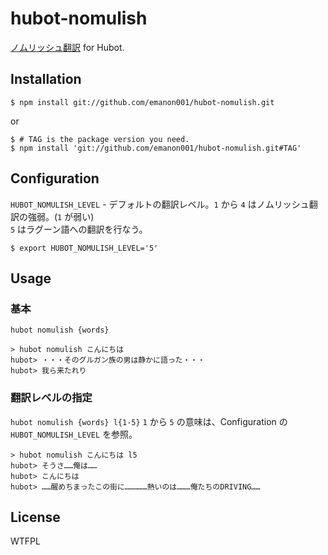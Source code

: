 hubot-nomulish
====

[ノムリッシュ翻訳](http://racing-lagoon.info/nomu/translate.php) for Hubot.

Installation
----

    $ npm install git://github.com/emanon001/hubot-nomulish.git

or

    $ # TAG is the package version you need.
    $ npm install 'git://github.com/emanon001/hubot-nomulish.git#TAG'

Configuration
----

`HUBOT_NOMULISH_LEVEL` - デフォルトの翻訳レベル。`1` から `4` はノムリッシュ翻訳の強弱。(`1` が弱い)  
`5` はラグーン語への翻訳を行なう。

    $ export HUBOT_NOMULISH_LEVEL='5'


Usage
----

### 基本
`hubot nomulish {words}`

    > hubot nomulish こんにちは
    hubot> ・・・そのグルガン族の男は静かに語った・・・
    hubot> 我ら来たれり

### 翻訳レベルの指定
`hubot nomulish {words} l{1-5}`
`1` から `5` の意味は、Configuration の `HUBOT_NOMULISH_LEVEL` を参照。

    > hubot nomulish こんにちは l5
    hubot> そうさ……俺は……
    hubot> こんにちは
    hubot> ……醒めちまったこの街に……………熱いのは………俺たちのDRIVING……

License
----

WTFPL

